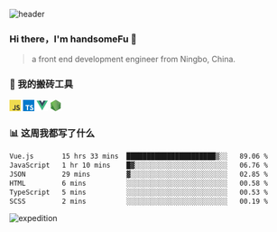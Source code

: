 ![header](https://raw.githubusercontent.com/fzq1998/fzq1998/master/header.png)

### Hi there，I'm handsomeFu 👋

> a front end development engineer from Ningbo, China.

### 🔧 我的搬砖工具
<code><img height="20" src="https://raw.githubusercontent.com/github/explore/80688e429a7d4ef2fca1e82350fe8e3517d3494d/topics/javascript/javascript.png" alt="javascript"></code>
<code><img height="20" src="https://raw.githubusercontent.com/github/explore/80688e429a7d4ef2fca1e82350fe8e3517d3494d/topics/typescript/typescript.png" alt="typescript"></code>
<code><img height="20" src="https://raw.githubusercontent.com/github/explore/80688e429a7d4ef2fca1e82350fe8e3517d3494d/topics/vue/vue.png" alt="vue"></code>
<code><img height="20" src="https://raw.githubusercontent.com/github/explore/80688e429a7d4ef2fca1e82350fe8e3517d3494d/topics/nodejs/nodejs.png" alt="nodejs"></code>



### 📊 这周我都写了什么
<!--START_SECTION:waka-->

```text
Vue.js       15 hrs 33 mins  ██████████████████████▒░░   89.06 %
JavaScript   1 hr 10 mins    █▓░░░░░░░░░░░░░░░░░░░░░░░   06.76 %
JSON         29 mins         ▓░░░░░░░░░░░░░░░░░░░░░░░░   02.85 %
HTML         6 mins          ░░░░░░░░░░░░░░░░░░░░░░░░░   00.58 %
TypeScript   5 mins          ░░░░░░░░░░░░░░░░░░░░░░░░░   00.53 %
SCSS         2 mins          ░░░░░░░░░░░░░░░░░░░░░░░░░   00.19 %
```

<!--END_SECTION:waka-->


![expedition](https://raw.githubusercontent.com/fzq1998/fzq1998/master/expedition.gif)

